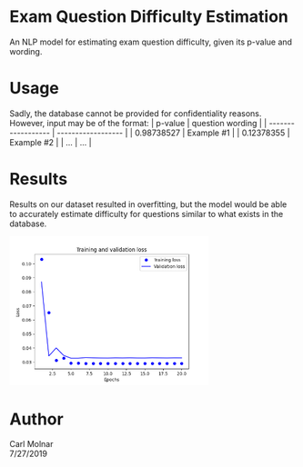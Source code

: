 # Exam Question Difficulty Estimation
An NLP model for estimating exam question difficulty, given its p-value and wording.

# Usage  
Sadly, the database cannot be provided for confidentiality reasons.  
However, input may be of the format:
| p-value            | question wording   |
| ------------------ | ------------------ |
| 0.98738527         | Example #1              |
| 0.12378355         | Example #2               |
| ...         | ...              |

# Results  
<p>
  Results on our dataset resulted in overfitting, but the model would be able to accurately estimate difficulty for questions similar to what exists in the database.
</p>
<img src="/img/sample_results.png" width="350" alt="accessibility text">

# Author  
Carl Molnar  
7/27/2019
